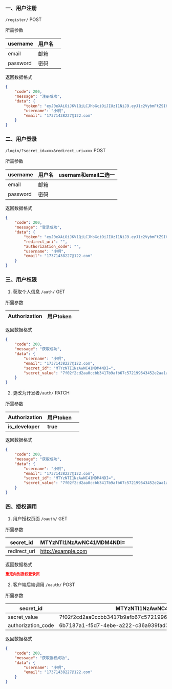 ### 一、用户注册

`/register/` POST

所需参数

| username | 用户名 |      |
| -------- | ------ | ---- |
| email    | 邮箱   |      |
| password | 密码   |      |

返回数据格式

```json
{
    "code": 200,
    "message": "注册成功",
    "data": {
        "token": "eyJ0eXAiOiJKV1QiLCJhbGciOiJIUzI1NiJ9.eyJ1c2VybmFtZSI6Ilx1NWMwZlx1NjYwZSIsImVtYWlsIjoiMTczNzE0MzgyMjdAMTIyLmNvbSIsImV4cCI6MTYzMzQyOTc2MH0.wOlkq43bbxqCwE7j8AgWUoAGdJN66Mg-sGMethZxw1s",
        "username": "小明",
        "email": "17371438227@122.com"
    }
}
```



### 二、用户登录

`/login/?secret_id=xxx&redirect_uri=xxx` POST

所需参数

| username | 用户名 | usernam和email二选一 |
| -------- | ------ | -------------------- |
| email    | 邮箱   |                      |
| password | 密码   |                      |

返回数据格式

```json
{
    "code": 200,
    "message": "登录成功",
    "data": {
        "token": "eyJ0eXAiOiJKV1QiLCJhbGciOiJIUzI1NiJ9.eyJ1c2VybmFtZSI6Ilx1NWMwZlx1NjYwZSIsImVtYWlsIjoiMTczNzE0MzgyMjdAMTIyLmNvbSIsImV4cCI6MTYzNTI2OTc2N30.lkz7WUQ4QbOVQRuTeHoaNSnyIK7x-lbWfruZYsxn96w",
        "redirect_uri": "",
        "authorization_code": "",
        "username": "小明",
        "email": "17371438227@122.com"
    }
}
```



### 三、用户权限

1. 获取个人信息 `/auth/` GET

所需参数

| Authorization | 用户token |      |
| ------------- | --------- | ---- |

返回数据格式

```json
{
    "code": 200,
    "message": "获取成功",
    "data": {
        "username": "小明",
        "email": "17371438227@122.com",
        "secret_id": "MTYzNTI1NzAwNC41MDM4NDI=",
        "secret_value": "7f02f2cd2aa0ccbb3417b9afb67c572199643452e2aa1a1ffbba60d1b32744ab"
    }
}
```

2. 更改为开发者`/auth/` PATCH

所需参数

| Authorization    | 用户token |      |
| ---------------- | --------- | ---- |
| **is_developer** | **true**  |      |

返回数据格式

```json
{
    "code": 200,
    "message": "获取成功",
    "data": {
        "username": "小明",
        "email": "17371438227@122.com",
        "secret_id": "MTYzNTI1NzAwNC41MDM4NDI=",
        "secret_value": "7f02f2cd2aa0ccbb3417b9afb67c572199643452e2aa1a1ffbba60d1b32744ab"
    }
}
```

### 四、授权调用

1. 用户授权页面 `/oauth/` GET

所需参数

| secret_id    | MTYzNTI1NzAwNC41MDM4NDI= |      |
| ------------ | ------------------------ | ---- |
| redirect_uri | http://example.com       |      |

返回数据格式

```json
重定向到授权登录页
```

2. 客户端后端调用 `/oauth/` POST

所需参数

| secret_id    | MTYzNTI1NzAwNC41MDM4NDI=                                     |      |
| ------------ | ------------------------------------------------------------ | ---- |
| secret_value | 7f02f2cd2aa0ccbb3417b9afb67c572199643452e2aa1a1ffbba60d1b32744ab |      |
| authorization_code         | 6b7187a1-f5d7-4ebe-a222-c36a939fad36                         |      |

返回数据格式

```json
{
    "code": 200,
    "message": "获取授权成功",
    "data": {
        "username": "小明",
        "email": "17371438227@122.com"
    }
}
```


